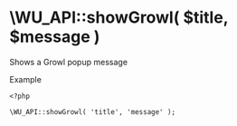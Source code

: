 \WU_API::showGrowl( $title, $message )
===

Shows a Growl popup message

Example

```
<?php

\WU_API::showGrowl( 'title', 'message' );
```